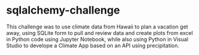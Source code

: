 # sqlalchemy-challenge

This challenge was to use climate data from Hawaii to plan a vacation get away, using SQLite form to pull and review data and create plots from excel in Python code using Jupyter Notebook, while also using Python in Visual Studio to develope a Climate App based on an API using precipitation.
